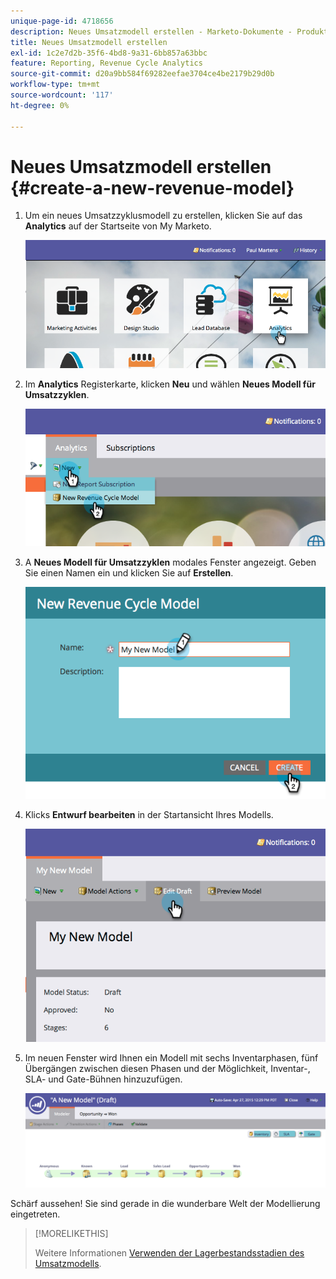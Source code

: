 ```yaml
---
unique-page-id: 4718656
description: Neues Umsatzmodell erstellen - Marketo-Dokumente - Produktdokumentation
title: Neues Umsatzmodell erstellen
exl-id: 1c2e7d2b-35f6-4bd8-9a31-6bb857a63bbc
feature: Reporting, Revenue Cycle Analytics
source-git-commit: d20a9bb584f69282eefae3704ce4be2179b29d0b
workflow-type: tm+mt
source-wordcount: '117'
ht-degree: 0%

---
```


# Neues Umsatzmodell erstellen {#create-a-new-revenue-model}

1. Um ein neues Umsatzzyklusmodell zu erstellen, klicken Sie auf das **Analytics** auf der Startseite von My Marketo.

   ![](assets/image2015-4-27-11-3a54-3a41.png)

1. Im **Analytics** Registerkarte, klicken **Neu** und wählen **Neues Modell für Umsatzzyklen**.

   ![](assets/image2015-4-27-11-3a55-3a51.png)

1. A **Neues Modell für Umsatzzyklen** modales Fenster angezeigt. Geben Sie einen Namen ein und klicken Sie auf **Erstellen**.

   ![](assets/image2015-4-27-11-3a57-3a59.png)

1. Klicks **Entwurf bearbeiten** in der Startansicht Ihres Modells.

   ![](assets/image2015-4-27-12-3a10-3a49.png)

1. Im neuen Fenster wird Ihnen ein Modell mit sechs Inventarphasen, fünf Übergängen zwischen diesen Phasen und der Möglichkeit, Inventar-, SLA- und Gate-Bühnen hinzuzufügen.

   ![](assets/image2015-4-27-12-3a31-3a1.png)

Schärf aussehen! Sie sind gerade in die wunderbare Welt der Modellierung eingetreten.

>[!MORELIKETHIS]
>
>Weitere Informationen [Verwenden der Lagerbestandsstadien des Umsatzmodells](/help/marketo/product-docs/reporting/revenue-cycle-analytics/revenue-cycle-models/using-revenue-model-inventory-stages.md).
